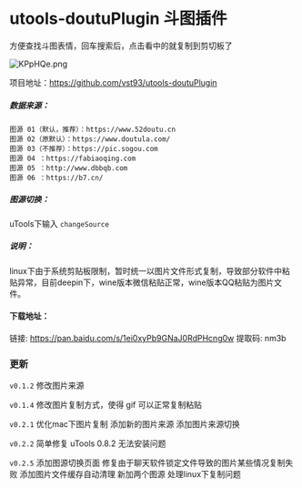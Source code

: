# utools-doutuPlugin 斗图插件

方便查找斗图表情，回车搜索后，点击看中的就复制到剪切板了

![KPpHQe.png](https://s2.ax1x.com/2019/10/15/KPpHQe.png)

项目地址：https://github.com/vst93/utools-doutuPlugin

##### 数据来源：
```
图源 01（默认，推荐）：https://www.52doutu.cn
图源 02（原默认）：https://www.doutula.com/
图源 03（不推荐）：https://pic.sogou.com
图源 04 ：https://fabiaoqing.com
图源 05 ：http://www.dbbqb.com
图源 06 ：https://b7.cn/
```
##### 图源切换： 
uTools下输入 `changeSource`

##### 说明：
linux下由于系统剪贴板限制，暂时统一以图片文件形式复制，导致部分软件中粘贴异常，目前deepin下，wine版本微信粘贴正常，wine版本QQ粘贴为图片文件。


#### 下载地址：
链接: https://pan.baidu.com/s/1ei0xyPb9GNaJ0RdPHcng0w 提取码: nm3b

### 更新
`v0.1.2`
修改图片来源

`v0.1.4`
修改图片复制方式，使得 gif 可以正常复制粘贴

`v0.2.1`
优化mac下图片复制
添加新的图片来源
添加图片来源切换

`v0.2.2`
简单修复 uTools 0.8.2 无法安装问题

`v0.2.5`
添加图源切换页面
修复由于聊天软件锁定文件导致的图片某些情况复制失败
添加图片文件缓存自动清理
新加两个图源
处理linux下复制问题
